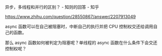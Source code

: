 异步，多线程和并行的区别？ - 知则的回答 - 知乎

https://www.zhihu.com/question/28550867/answer/2207913049

async 函数可以在自己被阻塞时，中断自己的执行并把 CPU 控制权交还给调用自己的函数。

那么 async 函数如何被判定为阻塞呢？单线程的 async 函数在什么条件下会交还控制权呢？

